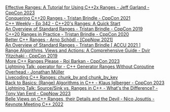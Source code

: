 [Effective Ranges: A Tutorial for Using C++2x Ranges - Jeff Garland - CppCon 2023](https://www.youtube.com/watch?v=QoaVRQvA6hI&t=2514s)<br>
[Conquering C++20 Ranges - Tristan Brindle - CppCon 2021](https://www.youtube.com/watch?v=3MBtLeyJKg0)<br>
[C++ Weekly - Ep 342 - C++20's Ranges: A Quick Start](https://www.youtube.com/watch?v=sZy9XcGHmI4&t=100s) <br>
[An Overview of Standard Ranges - Tristan Brindle - CppCon 2019](https://www.youtube.com/watch?v=SYLgG7Q5Zws&t=3446s)<br>
[C++20 Ranges in Practice - Tristan Brindle - CppCon 2020](https://www.youtube.com/watch?v=d_E-VLyUnzc&t=879s)<br>
[Better C++ Ranges - Arno Schödl - [CppNow 2021]](https://www.youtube.com/watch?v=P8VdPsLLcaE)<br>
[An Overview of Standard Ranges - Tristan Brindle [ ACCU 2021 ]](https://www.youtube.com/watch?v=d9qDEEJFwNc)<br>
[Range Algorithms, Views and Actions: A Comprehensive Guide - Dvir Yitzchaki - CppCon 2019](https://www.youtube.com/watch?v=qQtS50ZChN8&t=93s)<br>
[More C++ Ranges Please - Roi Barkan - CppCon 2023](https://www.youtube.com/watch?v=Ugb8-ig7Pnw)<br>
[Lightning Talk: operator for - C++ Generator Ranges Without Coroutine Overhead - Jonathan Müller](https://www.youtube.com/watch?v=l7ntC-Y1syY)<br>
[Livecoding C++ Ranges: chunk_by and chunk_by_key](https://www.youtube.com/watch?v=A4J7mlA4ang)<br>
[Back to Basics: (Range) Algorithms in C++ - Klaus Iglberger - CppCon 2023](https://www.youtube.com/watch?v=eJCA2fynzME&t=91s)<br>
[Lightning Talk: Source/Sink vs. Ranges in C++ - What's the Difference? - Tony Van Eerd - CppNow 2023](https://www.youtube.com/watch?v=BChyPWorFvg)<br>
[Belle Views on C++ Ranges, their Details and the Devil - Nico Josuttis - Keynote Meeting C++ 2022](https://www.youtube.com/watch?v=O8HndvYNvQ4)<br>
